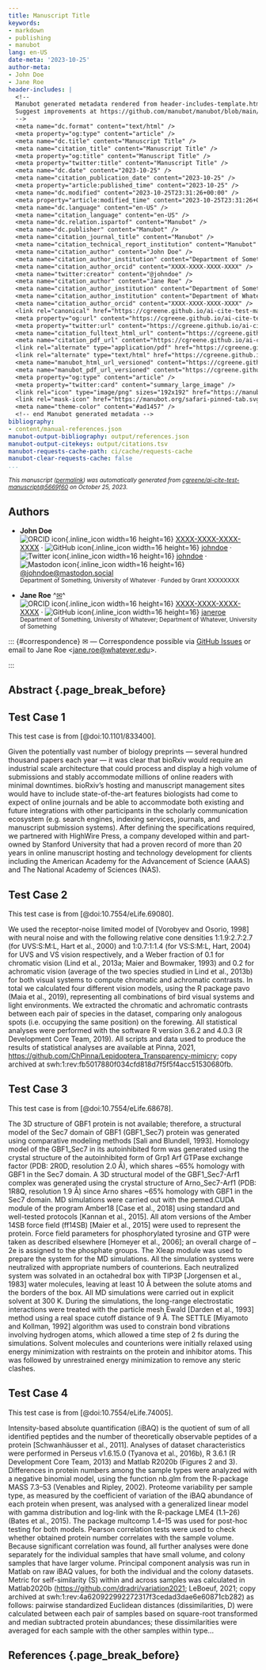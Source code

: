 ```yaml
---
title: Manuscript Title
keywords:
- markdown
- publishing
- manubot
lang: en-US
date-meta: '2023-10-25'
author-meta:
- John Doe
- Jane Roe
header-includes: |
  <!--
  Manubot generated metadata rendered from header-includes-template.html.
  Suggest improvements at https://github.com/manubot/manubot/blob/main/manubot/process/header-includes-template.html
  -->
  <meta name="dc.format" content="text/html" />
  <meta property="og:type" content="article" />
  <meta name="dc.title" content="Manuscript Title" />
  <meta name="citation_title" content="Manuscript Title" />
  <meta property="og:title" content="Manuscript Title" />
  <meta property="twitter:title" content="Manuscript Title" />
  <meta name="dc.date" content="2023-10-25" />
  <meta name="citation_publication_date" content="2023-10-25" />
  <meta property="article:published_time" content="2023-10-25" />
  <meta name="dc.modified" content="2023-10-25T23:31:26+00:00" />
  <meta property="article:modified_time" content="2023-10-25T23:31:26+00:00" />
  <meta name="dc.language" content="en-US" />
  <meta name="citation_language" content="en-US" />
  <meta name="dc.relation.ispartof" content="Manubot" />
  <meta name="dc.publisher" content="Manubot" />
  <meta name="citation_journal_title" content="Manubot" />
  <meta name="citation_technical_report_institution" content="Manubot" />
  <meta name="citation_author" content="John Doe" />
  <meta name="citation_author_institution" content="Department of Something, University of Whatever" />
  <meta name="citation_author_orcid" content="XXXX-XXXX-XXXX-XXXX" />
  <meta name="twitter:creator" content="@johndoe" />
  <meta name="citation_author" content="Jane Roe" />
  <meta name="citation_author_institution" content="Department of Something, University of Whatever" />
  <meta name="citation_author_institution" content="Department of Whatever, University of Something" />
  <meta name="citation_author_orcid" content="XXXX-XXXX-XXXX-XXXX" />
  <link rel="canonical" href="https://cgreene.github.io/ai-cite-test-manuscript/" />
  <meta property="og:url" content="https://cgreene.github.io/ai-cite-test-manuscript/" />
  <meta property="twitter:url" content="https://cgreene.github.io/ai-cite-test-manuscript/" />
  <meta name="citation_fulltext_html_url" content="https://cgreene.github.io/ai-cite-test-manuscript/" />
  <meta name="citation_pdf_url" content="https://cgreene.github.io/ai-cite-test-manuscript/manuscript.pdf" />
  <link rel="alternate" type="application/pdf" href="https://cgreene.github.io/ai-cite-test-manuscript/manuscript.pdf" />
  <link rel="alternate" type="text/html" href="https://cgreene.github.io/ai-cite-test-manuscript/v/5669f60396c6e38f03a1218769dc2bfb632d73b5/" />
  <meta name="manubot_html_url_versioned" content="https://cgreene.github.io/ai-cite-test-manuscript/v/5669f60396c6e38f03a1218769dc2bfb632d73b5/" />
  <meta name="manubot_pdf_url_versioned" content="https://cgreene.github.io/ai-cite-test-manuscript/v/5669f60396c6e38f03a1218769dc2bfb632d73b5/manuscript.pdf" />
  <meta property="og:type" content="article" />
  <meta property="twitter:card" content="summary_large_image" />
  <link rel="icon" type="image/png" sizes="192x192" href="https://manubot.org/favicon-192x192.png" />
  <link rel="mask-icon" href="https://manubot.org/safari-pinned-tab.svg" color="#ad1457" />
  <meta name="theme-color" content="#ad1457" />
  <!-- end Manubot generated metadata -->
bibliography:
- content/manual-references.json
manubot-output-bibliography: output/references.json
manubot-output-citekeys: output/citations.tsv
manubot-requests-cache-path: ci/cache/requests-cache
manubot-clear-requests-cache: false
...
```







<small><em>
This manuscript
([permalink](https://cgreene.github.io/ai-cite-test-manuscript/v/5669f60396c6e38f03a1218769dc2bfb632d73b5/))
was automatically generated
from [cgreene/ai-cite-test-manuscript@5669f60](https://github.com/cgreene/ai-cite-test-manuscript/tree/5669f60396c6e38f03a1218769dc2bfb632d73b5)
on October 25, 2023.
</em></small>



## Authors



+ **John Doe**
  <br>
    ![ORCID icon](images/orcid.svg){.inline_icon width=16 height=16}
    [XXXX-XXXX-XXXX-XXXX](https://orcid.org/XXXX-XXXX-XXXX-XXXX)
    · ![GitHub icon](images/github.svg){.inline_icon width=16 height=16}
    [johndoe](https://github.com/johndoe)
    · ![Twitter icon](images/twitter.svg){.inline_icon width=16 height=16}
    [johndoe](https://twitter.com/johndoe)
    · ![Mastodon icon](images/mastodon.svg){.inline_icon width=16 height=16}
    [\@johndoe@mastodon.social](https://mastodon.social/@johndoe)
    <br>
  <small>
     Department of Something, University of Whatever
     · Funded by Grant XXXXXXXX
  </small>

+ **Jane Roe**
  ^[✉](#correspondence)^<br>
    ![ORCID icon](images/orcid.svg){.inline_icon width=16 height=16}
    [XXXX-XXXX-XXXX-XXXX](https://orcid.org/XXXX-XXXX-XXXX-XXXX)
    · ![GitHub icon](images/github.svg){.inline_icon width=16 height=16}
    [janeroe](https://github.com/janeroe)
    <br>
  <small>
     Department of Something, University of Whatever; Department of Whatever, University of Something
  </small>


::: {#correspondence}
✉ — Correspondence possible via [GitHub Issues](https://github.com/cgreene/ai-cite-test-manuscript/issues)
or email to
Jane Roe \<jane.roe@whatever.edu\>.


:::


## Abstract {.page_break_before}




## Test Case 1

This test case is from [@doi:10.1101/833400].

Given the potentially vast number of biology preprints — several hundred thousand papers each year — it was clear that bioRxiv would require an industrial scale architecture that could process and display a high volume of submissions and stably accommodate millions of online readers with minimal downtimes. bioRxiv’s hosting and manuscript management sites would have to include state-of-the-art features biologists had come to expect of online journals and be able to accommodate both existing and future integrations with other participants in the scholarly communication ecosystem (e.g. search engines, indexing services, journals, and manuscript submission systems). After defining the specifications required, we partnered with HighWire Press, a company developed within and part-owned by Stanford University that had a proven record of more than 20 years in online manuscript hosting and technology development for clients including the American Academy for the Advancement of Science (AAAS) and The National Academy of Sciences (NAS).

## Test Case 2

This test case is from [@doi:10.7554/eLife.69080].

We used the receptor-noise limited model of [Vorobyev and Osorio, 1998] with neural noise and with the following relative cone densities 1:1.9:2.7:2.7 (for UVS:S:M:L, Hart et al., 2000) and 1:0.7:1:1.4 (for VS:S:M:L, Hart, 2004) for UVS and VS vision respectively, and a Weber fraction of 0.1 for chromatic vision (Lind et al., 2013a; Maier and Bowmaker, 1993) and 0.2 for achromatic vision (average of the two species studied in Lind et al., 2013b) for both visual systems to compute chromatic and achromatic contrasts.
In total we calculated four different vision models, using the R package pavo (Maia et al., 2019), representing all combinations of bird visual systems and light environments.
We extracted the chromatic and achromatic contrasts between each pair of species in the dataset, comparing only analogous spots (i.e. occupying the same position) on the forewing.
All statistical analyses were performed with the software R version 3.6.2 and 4.0.3 (R Development Core Team, 2019).
All scripts and data used to produce the results of statistical analyses are available at Pinna, 2021, https://github.com/ChPinna/Lepidoptera_Transparency-mimicry; copy archived at swh:1:rev:fb5017880f034cfd818d7f5f5f4acc51530680fb.</p>

## Test Case 3

This test case is from [@doi:10.7554/eLife.68678].

The 3D structure of GBF1 protein is not available; therefore, a structural model of the Sec7 domain of GBF1 (GBF1_Sec7) protein was generated using comparative modeling methods [Sali and Blundell, 1993]. Homology model of the GBF1_Sec7 in its autoinhibited form was generated using the crystal structure of the autoinhibited form of Grp1 Arf GTPase exchange factor (PDB: 2R0D, resolution 2.0 Å), which shares ~65% homology with GBF1 in the Sec7 domain. A 3D structural model of the GBF1_Sec7-Arf1 complex was generated using the crystal structure of Arno_Sec7-Arf1 (PDB: 1R8Q, resolution 1.9 Å) since Arno shares ~65% homology with GBF1 in the Sec7 domain.
MD simulations were carried out with the pemed.CUDA module of the program Amber18 [Case et al., 2018] using standard and well-tested protocols [Kannan et al., 2015]. All atom versions of the Amber 14SB force field (ff14SB) [Maier et al., 2015] were used to represent the protein. Force field parameters for phosphorylated tyrosine and GTP were taken as described elsewhere [Homeyer et al., 2006]; an overall charge of –2e is assigned to the phosphate groups. The Xleap module was used to prepare the system for the MD simulations. All the simulation systems were neutralized with appropriate numbers of counterions. Each neutralized system was solvated in an octahedral box with TIP3P [Jorgensen et al., 1983] water molecules, leaving at least 10 Å between the solute atoms and the borders of the box. All MD simulations were carried out in explicit solvent at 300 K. During the simulations, the long-range electrostatic interactions were treated with the particle mesh Ewald [Darden et al., 1993] method using a real space cutoff distance of 9 Å. The SETTLE [Miyamoto and Kollman, 1992] algorithm was used to constrain bond vibrations involving hydrogen atoms, which allowed a time step of 2 fs during the simulations. Solvent molecules and counterions were initially relaxed using energy minimization with restraints on the protein and inhibitor atoms. This was followed by unrestrained energy minimization to remove any steric clashes. 

## Test Case 4

This test case is from [@doi:10.7554/eLife.74005].

Intensity-based absolute quantification (iBAQ) is the quotient of sum of all identified peptides and the number of theoretically observable peptides of a protein [Schwanh&#x000e4;usser et al., 2011].
Analyses of dataset characteristics were performed in Perseus v1.6.15.0 (Tyanova et al., 2016b), R 3.6.1 (R Development Core Team, 2013) and Matlab R2020b (Figures 2 and 3). Differences in protein numbers among the sample types were analyzed with a negative binomial model, using the function nb.glm from the R-package MASS 7.3&#x02013;53 (Venables and Ripley, 2002). Proteome variability per sample type, as measured by the coefficient of variation of the iBAQ abundance of each protein when present, was analysed with a generalized linear model with gamma distribution and log-link with the R-package LME4 (1.1&#x02013;26) (Bates et al., 2015). The package multcomp 1.4&#x02013;15 was used for post-hoc testing for both models. Pearson correlation tests were used to check whether obtained protein number correlates with the sample volume. Because significant correlation was found, all further analyses were done separately for the individual samples that have small volume, and colony samples that have larger volume. Principal component analysis was run in Matlab on raw iBAQ values, for both the individual and the colony datasets. Metric for self-similarity (S) within and across samples was calculated in Matlab2020b (https://github.com/dradri/variation2021; LeBoeuf, 2021; copy archived at swh:1:rev:4a620922992272317f3cedad3dae6e60871cb282) as follows: pairwise standardized Euclidean distances (dissimilarities, D) were calculated between each pair of samples based on square-root transformed and median subtracted protein abundances; these dissimilarities were averaged for each sample with the other samples within type...


## References {.page_break_before}

<!-- Explicitly insert bibliography here -->
<div id="refs"></div>

